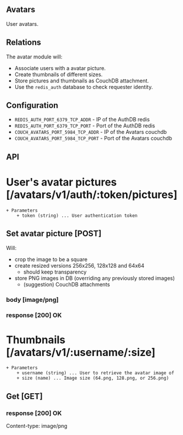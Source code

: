 Avatars
-----------

User avatars.

Relations
---------

The avatar module will:

 * Associate users with a avatar picture.
 * Create thumbnails of different sizes.
 * Store pictures and thumbnails as CouchDB attachment.
 * Use the `redis_auth` database to check requester identity.

Configuration
-------------

 * `REDIS_AUTH_PORT_6379_TCP_ADDR` - IP of the AuthDB redis
 * `REDIS_AUTH_PORT_6379_TCP_PORT` - Port of the AuthDB redis
 * `COUCH_AVATARS_PORT_5984_TCP_ADDR` - IP of the Avatars couchdb
 * `COUCH_AVATARS_PORT_5984_TCP_PORT` - Port of the Avatars couchdb

API
---

# User's avatar pictures [/avatars/v1/auth/:token/pictures]

    + Parameters
        + token (string) ... User authentication token

## Set avatar picture [POST]

Will:

 * crop the image to be a square
 * create resized versions 256x256, 128x128 and 64x64
   * should keep transparency
 * store PNG images in DB (overriding any previously stored images)
   * (suggestion) CouchDB attachments

### body [image/png]

### response [200] OK

# Thumbnails [/avatars/v1/:username/:size]

    + Parameters
        + username (string) ... User to retrieve the avatar image of
        + size (name) ... Image size (64.png, 128.png, or 256.png)

## Get [GET]

### response [200] OK

Content-type: image/png
